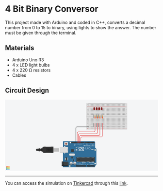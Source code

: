 # 4 Bit Binary Conversor

This project made with Arduino and coded in C++, converts a decimal number from 0 to 15 to binary, using lights to show the answer. The number must be given through the terminal.

## Materials

- Arduino Uno R3
- 4 x LED light bulbs
- 4 x 220 Ω resistors
- Cables

## Circuit Design

![Design](/DesignImage/4bit_Binary_Conversor.png)

---

You can access the simulation on [Tinkercad](https://www.tinkercad.com) through this [link](https://www.tinkercad.com/things/biXUOrkBlUK).
